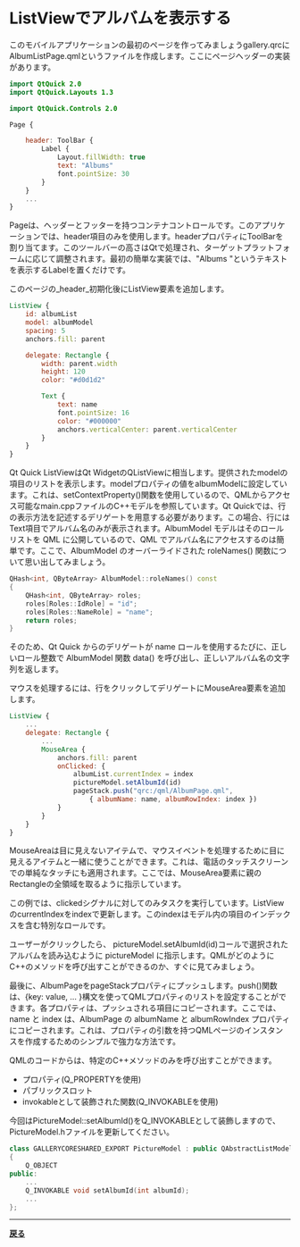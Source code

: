 # ListViewでアルバムを表示する

このモバイルアプリケーションの最初のページを作ってみましょうgallery.qrcにAlbumListPage.qmlというファイルを作成します。ここにページヘッダーの実装があります。

```QML
import QtQuick 2.0
import QtQuick.Layouts 1.3

import QtQuick.Controls 2.0

Page {

    header: ToolBar {
        Label {
            Layout.fillWidth: true
            text: "Albums"
            font.pointSize: 30
        }
    }
    ...
}
```

Pageは、ヘッダーとフッターを持つコンテナコントロールです。このアプリケーションでは、header項目のみを使用します。headerプロパティにToolBarを割り当てます。このツールバーの高さはQtで処理され、ターゲットプラットフォームに応じて調整されます。最初の簡単な実装では、"Albums "というテキストを表示するLabelを置くだけです。

このページの_header_初期化後にListView要素を追加します。

```QML
ListView {
    id: albumList
    model: albumModel
    spacing: 5
    anchors.fill: parent

    delegate: Rectangle {
        width: parent.width
        height: 120
        color: "#d0d1d2"

        Text {
            text: name
            font.pointSize: 16
            color: "#000000"
            anchors.verticalCenter: parent.verticalCenter
        }
    }
}
```

Qt Quick ListViewはQt WidgetのQListViewに相当します。提供されたmodelの項目のリストを表示します。modelプロパティの値をalbumModelに設定しています。これは、setContextProperty()関数を使用しているので、QMLからアクセス可能なmain.cppファイルのC++モデルを参照しています。Qt Quickでは、行の表示方法を記述するデリゲートを用意する必要があります。この場合、行にはText項目でアルバム名のみが表示されます。AlbumModel モデルはそのロールリストを QML に公開しているので、QML でアルバム名にアクセスするのは簡単です。ここで、AlbumModel のオーバーライドされた roleNames() 関数について思い出してみましょう。

```C++
QHash<int, QByteArray> AlbumModel::roleNames() const
{
    QHash<int, QByteArray> roles;
    roles[Roles::IdRole] = "id";
    roles[Roles::NameRole] = "name";
    return roles;
}
```

そのため、Qt Quick からのデリゲートが name ロールを使用するたびに、正しいロール整数で AlbumModel 関数 data() を呼び出し、正しいアルバム名の文字列を返します。

マウスを処理するには、行をクリックしてデリゲートにMouseArea要素を追加します。

```QML
ListView {
    ...
    delegate: Rectangle {
        ...
        MouseArea {
            anchors.fill: parent
            onClicked: {
                albumList.currentIndex = index
                pictureModel.setAlbumId(id)
                pageStack.push("qrc:/qml/AlbumPage.qml",
                    { albumName: name, albumRowIndex: index })
            }
        }
    }
}
```

MouseAreaは目に見えないアイテムで、マウスイベントを処理するために目に見えるアイテムと一緒に使うことができます。これは、電話のタッチスクリーンでの単純なタッチにも適用されます。ここでは、MouseArea要素に親のRectangleの全領域を取るように指示しています。

この例では、clickedシグナルに対してのみタスクを実行しています。ListViewのcurrentIndexをindexで更新します。このindexはモデル内の項目のインデックスを含む特別なロールです。

ユーザーがクリックしたら、 pictureModel.setAlbumId(id)コールで選択されたアルバムを読み込むように pictureModel に指示します。QMLがどのようにC++のメソッドを呼び出すことができるのか、すぐに見てみましょう。

最後に、AlbumPageをpageStackプロパティにプッシュします。push()関数は、{key: value, ... }構文を使ってQMLプロパティのリストを設定することができます。各プロパティは、プッシュされる項目にコピーされます。ここでは、name と index は、AlbumPage の albumName と albumRowIndex プロパティにコピーされます。これは、プロパティの引数を持つQMLページのインスタンスを作成するためのシンプルで強力な方法です。

QMLのコードからは、特定のC++メソッドのみを呼び出すことができます。

* プロパティ(Q_PROPERTYを使用)
* パブリックスロット
* invokableとして装飾された関数(Q_INVOKABLEを使用)

今回はPictureModel::setAlbumId()をQ_INVOKABLEとして装飾しますので、PictureModel.hファイルを更新してください。

```C++
class GALLERYCORESHARED_EXPORT PictureModel : public QAbstractListModel
{
    Q_OBJECT
public:
    ...
    Q_INVOKABLE void setAlbumId(int albumId);
    ...
};
```

***

**[戻る](5/index.html)**
